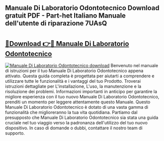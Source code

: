 ## Manuale Di Laboratorio Odontotecnico Download gratuit PDF - Part-het Italiano Manuale dell'utente di riparazione 7UAsQ

# <h2><a href="http://dfd72d1.blite.top/?on=Manuale+Di+Laboratorio+Odontotecnico">🔗Download 👉🔴 Manuale Di Laboratorio Odontotecnico</a></h2>

[![Manuale Di Laboratorio Odontotecnico download](https://i.imgur.com/lujVjoI.png)](http://dfd72d1.blite.top/?on=Manuale+Di+Laboratorio+Odontotecnico)
Benvenuto nel manuale di istruzioni per il tuo Manuale Di Laboratorio Odontotecnico appena attivato. Questa guida completa è progettata per aiutarti a comprendere e utilizzare tutte le funzionalità e i vantaggi del tuo Prodotto. Troverai istruzioni dettagliate per L'installazione, L'uso, la manutenzione e la risoluzione dei problemi. Informazioni importanti in anticipo per garantire la migliore esperienza con il tuo nuovo Manuale Di Laboratorio Odontotecnico, prenditi un momento per leggere attentamente questo Manuale. Questo Manuale Di Laboratorio Odontotecnico è dotato di una vasta gamma di funzionalità che miglioreranno la tua vita quotidiana. Partiamo dal presupposto che Manuale Di Laboratorio Odontotecnico sia stata una guida cruciale nel tuo viaggio verso la padronanza dell'utilizzo del tuo nuovo dispositivo. In caso di domande o dubbi, contattare il nostro team di supporto.
